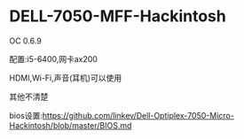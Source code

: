 # DELL-7050-MFF-Hackintosh

OC 0.6.9

配置:i5-6400,网卡ax200

HDMI,Wi-Fi,声音(耳机)可以使用

其他不清楚

bios设置:https://github.com/linkev/Dell-Optiplex-7050-Micro-Hackintosh/blob/master/BIOS.md

